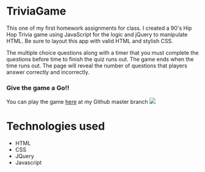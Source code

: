 # TriviaGame

This one of my first homework assignments for class. I created a 90's Hip Hop Trivia game using JavaScript for the logic and jQuery to manipulate HTML. Be sure to layout this app with valid HTML and stylish CSS.

The multiple choice questions along with a timer that you must complete the questions before time to finish the quiz runs out. The game ends when the time runs out. The page will reveal the number of questions that players answer correctly and incorrectly.

### Give the game a Go!!
You can play the game [here](https://tarql24.github.io/TriviaGame/) at my Github master branch
<img src="https://i.imgur.com/ei9GlWR.png">

# Technologies used
* HTML
* CSS
* JQuery
* Javascript

